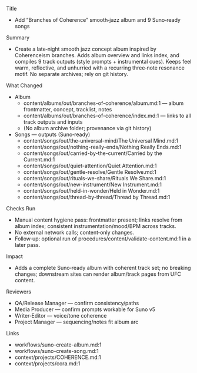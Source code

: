 Title
- Add “Branches of Coherence” smooth‑jazz album and 9 Suno‑ready songs

Summary
- Create a late‑night smooth jazz concept album inspired by Coherenceism branches. Adds album overview and links index, and compiles 9 track outputs (style prompts + instrumental cues). Keeps feel warm, reflective, and unhurried with a recurring three‑note resonance motif. No separate archives; rely on git history.

What Changed
- Album
  - content/albums/out/branches-of-coherence/album.md:1 — album frontmatter, concept, tracklist, notes
  - content/albums/out/branches-of-coherence/index.md:1 — links to all track outputs and inputs
  - (No album archive folder; provenance via git history)
- Songs — outputs (Suno‑ready)
  - content/songs/out/the-universal-mind/The Universal Mind.md:1
  - content/songs/out/nothing-really-ends/Nothing Really Ends.md:1
  - content/songs/out/carried-by-the-current/Carried by the Current.md:1
  - content/songs/out/quiet-attention/Quiet Attention.md:1
  - content/songs/out/gentle-resolve/Gentle Resolve.md:1
  - content/songs/out/rituals-we-share/Rituals We Share.md:1
  - content/songs/out/new-instrument/New Instrument.md:1
  - content/songs/out/held-in-wonder/Held in Wonder.md:1
  - content/songs/out/thread-by-thread/Thread by Thread.md:1
  

Checks Run
- Manual content hygiene pass: frontmatter present; links resolve from album index; consistent instrumentation/mood/BPM across tracks.
- No external network calls; content‑only changes.
- Follow‑up: optional run of procedures/content/validate-content.md:1 in a later pass.

Impact
- Adds a complete Suno‑ready album with coherent track set; no breaking changes; downstream sites can render album/track pages from UFC content.

Reviewers
- QA/Release Manager — confirm consistency/paths
- Media Producer — confirm prompts workable for Suno v5
- Writer‑Editor — voice/tone coherence
- Project Manager — sequencing/notes fit album arc

Links
- workflows/suno-create-album.md:1
- workflows/suno-create-song.md:1
- context/projects/COHERENCE.md:1
- context/projects/cora.md:1
